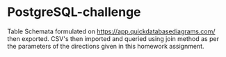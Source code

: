 # PostgreSQL-challenge

Table Schemata formulated on https://app.quickdatabasediagrams.com/ then exported.
CSV's then imported and queried using join method as per the parameters of the directions given in this homework assignment.
